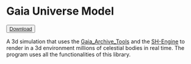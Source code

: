 # Gaia Universe Model

<button>[Download](https://github.com/MrSinho/Gaia_Universe_Model.git)</button>

A 3d simulation that uses the [Gaia_Archive_Tools](../Gaia_Archive_Tools/index.md) and the [SH-Engine](../SH-Engine/index.md) to render in a 3d environment millions of celestial bodies in real time. The program uses all the functionalities of this library.

